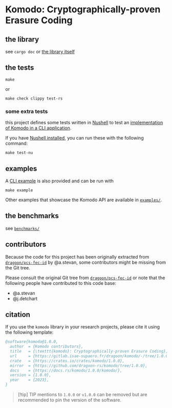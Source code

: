 # Komodo: Cryptographically-proven Erasure Coding

## the library
see `cargo doc` or [the library itself](src/)

## the tests
```shell
make
```
or
```shell
make check clippy test-rs
```

### some extra tests
this project defines some tests written in [Nushell](https://www.nushell.sh/) to test an
[implementation of Komodo in a CLI application](bins/saclin/).

If you have [Nushell installed](https://www.nushell.sh/book/installation.html), you can run these
with the following command:
```shell
make test-nu
```

## examples
A [CLI example](bins/saclin/examples/cli.nu) is also provided and can be run with
```shell
make example
```

Other examples that showcase the Komodo API are available in [`examples/`](examples/).

## the benchmarks
see [`benchmarks/`](benchmarks/README.md)

## contributors

Because the code for this project has been originally extracted from
[`dragoon/pcs-fec-id`][pcs-fec-id] by @a.stevan, some contributors might be
missing from the Git tree.

Please consult the original Git tree from [`dragoon/pcs-fec-id`][pcs-fec-id] or
note that the following people have contributed to this code base:
- @a.stevan
- @j.detchart

## citation
If you use the `komodo` library in your research projects, please cite it using the following template:

```bibtex
@software{komodo@1.0.0,
  author  = {Komodo contributors},
  title   = {\texttt{komodo}: Cryptographically-proven Erasure Coding},
  url     = {https://gitlab.isae-supaero.fr/dragoon/komodo/-/tree/1.0.0},
  crate   = {https://crates.io/crates/komodo/1.0.0},
  mirror  = {https://github.com/dragoon-rs/komodo/tree/1.0.0},
  docs    = {https://docs.rs/komodo/1.0.0/komodo/},
  version = {1.0.0},
  year    = {2023},
}
```

> [!tip] TIP
> mentions to `1.0.0` or `v1.0.0` can be removed but are recommended to pin the version of the software.

[pcs-fec-id]: https://gitlab.isae-supaero.fr/dragoon/pcs-fec-id
